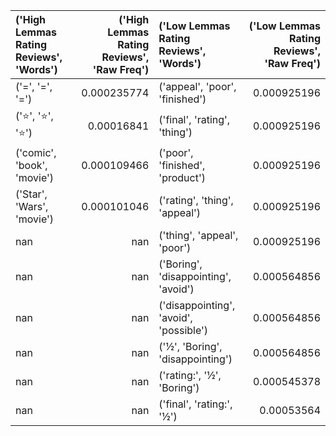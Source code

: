 | ('High Lemmas Rating Reviews', 'Words')   |   ('High Lemmas Rating Reviews', 'Raw Freq') | ('Low Lemmas Rating Reviews', 'Words')   |   ('Low Lemmas Rating Reviews', 'Raw Freq') |
|:------------------------------------------|---------------------------------------------:|:-----------------------------------------|--------------------------------------------:|
| ('=', '=', '=')                           |                                  0.000235774 | ('appeal', 'poor', 'finished')           |                                 0.000925196 |
| ('⭐', '⭐', '⭐')                        |                                  0.00016841  | ('final', 'rating', 'thing')             |                                 0.000925196 |
| ('comic', 'book', 'movie')                |                                  0.000109466 | ('poor', 'finished', 'product')          |                                 0.000925196 |
| ('Star', 'Wars', 'movie')                 |                                  0.000101046 | ('rating', 'thing', 'appeal')            |                                 0.000925196 |
| nan                                       |                                nan           | ('thing', 'appeal', 'poor')              |                                 0.000925196 |
| nan                                       |                                nan           | ('Boring', 'disappointing', 'avoid')     |                                 0.000564856 |
| nan                                       |                                nan           | ('disappointing', 'avoid', 'possible')   |                                 0.000564856 |
| nan                                       |                                nan           | ('½', 'Boring', 'disappointing')         |                                 0.000564856 |
| nan                                       |                                nan           | ('rating:', '½', 'Boring')               |                                 0.000545378 |
| nan                                       |                                nan           | ('final', 'rating:', '½')                |                                 0.00053564  |